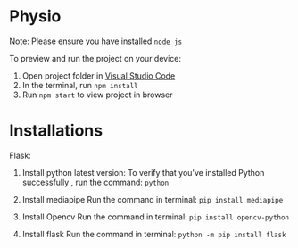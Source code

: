 
  # Physio

  Note: Please ensure you have installed <code><a href="https://nodejs.org/en/download/">node js</a></code>

  To preview and run the project on your device:
  1) Open project folder in <a href="https://code.visualstudio.com/download">Visual Studio Code</a>
  2) In the terminal, run `npm install`
  3) Run `npm start` to view project in browser

  # Installations
  Flask:
1) Install python latest version:
To verify that you've installed Python successfully , run the command:
      `python`

2) Install mediapipe
      Run the command in terminal:
        `pip install mediapipe`

3) Install Opencv
     Run the command in terminal:
        `pip install opencv-python`

4) Install flask
     Run the command in terminal:
        `python -m pip install flask`
